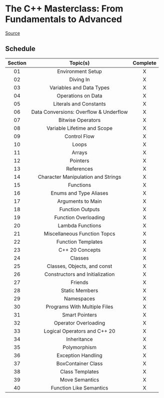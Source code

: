 # The C++ Masterclass: From Fundamentals to Advanced

[Source](https://www.udemy.com/course/the-modern-cpp-20-masterclass/)

## Schedule

| Section |                Topic(s)                | Complete |
| :-----: | :------------------------------------: | :------: |
|   01    |           Environment Setup            |    X     |
|   02    |               Diving In                |    X     |
|   03    |        Variables and Data Types        |    X     |
|   04    |           Operations on Data           |    X     |
|   05    |         Literals and Constants         |    X     |
|   06    | Data Conversions: Overflow & Underflow |    X     |
|   07    |           Bitwise Operators            |    X     |
|   08    |      Variable Lifetime and Scope       |    X     |
|   09    |              Control Flow              |    X     |
|   10    |                 Loops                  |    X     |
|   11    |                 Arrays                 |    X     |
|   12    |                Pointers                |    X     |
|   13    |               References               |    X     |
|   14    |   Character Manipulation and Strings   |    X     |
|   15    |               Functions                |    X     |
|   16    |         Enums and Type Aliases         |    X     |
|   17    |           Arguments to Main            |    X     |
|   18    |            Function Outputs            |    X     |
|   19    |          Function Overloading          |    X     |
|   20    |            Lambda Functions            |    X     |
|   21    |      Miscellaneous Function Topcs      |    X     |
|   22    |           Function Templates           |    X     |
|   23    |            C++ 20 Concepts             |    X     |
|   24    |                Classes                 |    X     |
|   25    |      Classes, Objects, and const       |    X     |
|   26    |    Constructors and Initialization     |    X     |
|   27    |                Friends                 |    X     |
|   28    |             Static Members             |    X     |
|   29    |               Namespaces               |    X     |
|   30    |      Programs With Multiple Files      |    X     |
|   31    |             Smart Pointers             |    X     |
|   32    |          Operator Overloading          |    X     |
|   33    |      Logical Operators and C++ 20      |    X     |
|   34    |              Inheritance               |    X     |
|   35    |              Polymorphism              |    X     |
|   36    |           Exception Handling           |    X     |
|   37    |           BoxContainer Class           |    X     |
|   38    |            Class Templates             |    X     |
|   39    |             Move Semantics             |    X     |
|   40    |        Function Like Semantics         |    X     |
